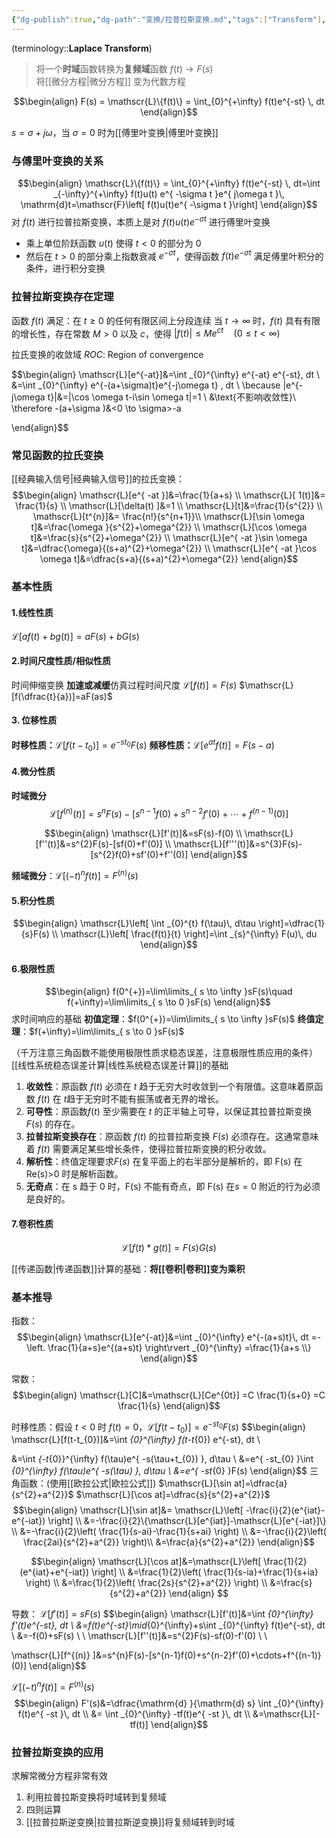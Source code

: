 ```yaml
---
{"dg-publish":true,"dg-path":"变换/拉普拉斯变换.md","tags":["Transform"],"aliases":["Laplace transform"],"permalink":"/变换/拉普拉斯变换/","dgPassFrontmatter":true,"noteIcon":"","created":"2024-05-21T15:20:28.252+08:00","updated":"2025-03-03T14:06:22.406+08:00"}
---
```


(terminology::**Laplace Transform**)
> 将一个**时域**函数转换为**复频域**函数 $f(t)\to F(s)$   
> 将[[微分方程\|微分方程]] 变为代数方程


$$\begin{align}
F(s) = \mathscr{L}\{f(t)\} = \int_{0}^{+\infty} f(t)e^{-st} \, dt
\end{align}$$

$s=\sigma+j\omega$，当 $\sigma=0$ 时为[[傅里叶变换\|傅里叶变换]]

### 与傅里叶变换的关系
$$\begin{align}
\mathscr{L}\{f(t)\} = \int_{0}^{+\infty} f(t)e^{-st} \, dt=\int _{-\infty}^{+\infty} f(t)u(t) e^{ -\sigma t }e^{ j\omega t }\, \mathrm{d}t=\mathscr{F}\left[ f(t)u(t)e^{ -\sigma t }\right]
\end{align}$$
对 $f(t)$ 进行拉普拉斯变换，本质上是对 $f(t)u(t)e^{ -\sigma t }$ 进行傅里叶变换
- 乘上单位阶跃函数 $u(t)$ 使得 $t<0$ 的部分为 0
- 然后在 $t>0$ 的部分乘上指数衰减 $e^{ -\sigma t }$，使得函数 $f(t)e^{ -\sigma t }$ 满足傅里叶积分的条件，进行积分变换

### 拉普拉斯变换存在定理
函数 $f(t)$ 满足：在 $t\geq 0$ 的任何有限区间上分段连续
当 $t \to \infty$ 时，$f(t)$ 具有有限的增长性，存在常数 $M>0$ 以及 $c$，使得 $\left\lvert  f(t) \right\rvert\leq Me^{ ct }\quad (0\leq t<\infty)$

拉氏变换的收敛域  *ROC*: Region of convergence

$$\begin{align}
\mathscr{L}[e^{-at}]&=\int _{0}^{\infty} e^{-at} e^{-st}\, dt \\
&=\int _{0}^{\infty} e^{-(a+\sigma)t}e^{-j\omega t} \, dt  \\
\because |e^{-j\omega t}|&=|\cos \omega t-i\sin \omega t|=1 \\
&\text{不影响收敛性}\\
\therefore -(a+\sigma  )&<0 \to \sigma>-a


\end{align}$$

### 常见函数的拉氏变换
[[经典输入信号\|经典输入信号]]的拉氏变换：
$$\begin{align}
\mathscr{L}[e^{ -at }]&=\frac{1}{a+s} \\
\mathscr{L}[ 1(t)]&= \frac{1}{s} \\
\mathscr{L}[\delta(t) ]&=1 \\
\mathscr{L}[t]&=\frac{1}{s^{2}} \\
 \mathscr{L}[t^{n}]&= \frac{n!}{s^{n+1}}\\
\mathscr{L}[\sin \omega t]&=\frac{\omega }{s^{2}+\omega^{2}} \\
\mathscr{L}[\cos \omega t]&=\frac{s}{s^{2}+\omega^{2}}  \\
\mathscr{L}[e^{ -at }\sin \omega t]&=\dfrac{\omega}{(s+a)^{2}+\omega^{2}} \\
\mathscr{L}[e^{ -at }\cos \omega t]&=\dfrac{s+a}{(s+a)^{2}+\omega^{2}}
\end{align}$$
### 基本性质
#### 1.线性性质 
$\mathscr{L}[af(t)+bg(t)]=aF(s)+bG(s)$
#### 2.时间尺度性质/相似性质
时间伸缩变换 **加速或减缓**仿真过程时间尺度
$\mathscr{L}[f(t)]=F(s)$
$\mathscr{L}[f(\dfrac{t}{a})]=aF(as)$
#### 3. 位移性质
**时移性质：**$\mathscr{L}[f(t-t_{0})]=e^{ -st_{0} }F(s)$
**频移性质：**$\mathscr{L}[e^{ at }f(t)]=F(s-a)$
#### 4.微分性质
**时域微分**
$$\mathscr{L}[f^{(n)} (t)]=s^{n}F (s)-[s^{n-1}f (0)+s^{n-2}f' (0)+\cdots+f^{(n-1)}(0)]$$

$$\begin{align}
\mathscr{L}[f'(t)]&=sF(s)-f(0) \\
\mathscr{L}[f''(t)]&=s^{2}F(s)-[sf(0)+f'(0)] \\
\mathscr{L}[f'''(t)]&=s^{3}F(s)-[s^{2}f(0)+sf'(0)+f''(0)]
\end{align}$$

**频域微分**：$\mathscr{L}[(-t)^{n}f(t)]=F^{(n)}(s)$
#### 5.积分性质
$$\begin{align}
\mathscr{L}\left[ \int _{0}^{t} f(\tau)\, d\tau \right]=\dfrac{1}{s}F(s) \\
\mathscr{L}\left[ \frac{f(t)}{t} \right]=\int _{s}^{\infty} F(u)\, du
\end{align}$$

#### 6.极限性质
$$\begin{align}
f(0^{+})=\lim\limits_{ s \to \infty }sF(s)\quad f(+\infty)=\lim\limits_{ s \to 0 }sF(s)
\end{align}$$
求时间响应的基础
**初值定理**：$f(0^{+})=\lim\limits_{ s \to \infty }sF(s)$
**终值定理**：$f(+\infty)=\lim\limits_{ s \to 0 }sF(s)$

（千万注意三角函数不能使用极限性质求稳态误差，注意极限性质应用的条件）
[[线性系统稳态误差计算\|线性系统稳态误差计算]]的基础
1. **收敛性**：原函数 $f(t)$ 必须在 $t$ 趋于无穷大时收敛到一个有限值。这意味着原函数 $f(t)$ 在 $t$趋于无穷时不能有振荡或者无界的增长。
2. **可导性**：原函数$f(t)$ 至少需要在 $t$ 的正半轴上可导，以保证其拉普拉斯变换 $F(s)$ 的存在。
3. **拉普拉斯变换存在**：原函数 $f(t)$ 的拉普拉斯变换 $F(s)$ 必须存在。这通常意味着 $f(t)$ 需要满足某些增长条件，使得拉普拉斯变换的积分收敛。
4. **解析性**：终值定理要求$F(s)$ 在复平面上的右半部分是解析的，即 F(s) 在 Re(s)>0 时是解析函数。
5. **无奇点**：在 s 趋于 0 时，F(s) 不能有奇点，即 F(s) 在$s=0$ 附近的行为必须是良好的。

#### 7.卷积性质
$$\mathscr{L}[f(t)*g(t)]=F(s)G(s)$$


[[传递函数\|传递函数]]计算的基础：**将[[卷积\|卷积]]变为乘积**
### 基本推导
指数：
$$\begin{align}
\mathscr{L}[e^{-at}]&=\int _{0}^{\infty} e^{-(a+s)t}\, dt =-\left. \frac{1}{a+s}e^{(a+s)t} \right\rvert _{0}^{\infty} =\frac{1}{a+s \\}
\end{align}$$

常数：
$$\begin{align}
\mathscr{L}[C]&=\mathscr{L}[Ce^{0t}] =C \frac{1}{s+0} =C \frac{1}{s}
\end{align}$$

时移性质：假设 $t<0$ 时 $f(t)=0$，$\mathscr{L}[f(t-t_{0})]=e^{ -st_{0} }F(s)$
$$\begin{align}
\mathscr{L}[f(t-t_{0})]&=\int _{0}^{\infty} f(t-t_{0}) e^{-st}\, dt \\

&=\int _{-t_{0}}^{\infty} f(\tau)e^{ -s(\tau+t_{0}) }\, d\tau \\
&=e^{ -st_{0} }\int _{0}^{\infty} f(\tau)e^{ -s(\tau) }\, d\tau \\ 
&=e^{ -st_{0} }F(s)
\end{align}$$
三角函数：(使用[[欧拉公式\|欧拉公式]])  $\mathscr{L}[\sin at]=\dfrac{a}{s^{2}+a^{2}}$   $\mathscr{L}[\cos at]=\dfrac{s}{s^{2}+a^{2}}$
$$\begin{align}
\mathscr{L}[\sin at]&= \mathscr{L}\left[ -\frac{i}{2}(e^{iat}-e^{-iat}) \right] \\
&=-\frac{i}{2}\{\mathscr{L}[e^{iat}]-\mathscr{L}[e^{-iat}]\} \\
&=-\frac{i}{2}\left( \frac{1}{s-ai}-\frac{1}{s+ai} \right) \\
&=-\frac{i}{2}\left( \frac{2ai}{s^{2}+a^{2}}  \right)\\
&=\frac{a}{s^{2}+a^{2}}
\end{align}$$

$$\begin{align}
\mathscr{L}[\cos at]&=\mathscr{L}\left[ \frac{1}{2}(e^{iat}+e^{-iat}) \right] \\
&=\frac{1}{2}\left( \frac{1}{s-ia}+\frac{1}{s+ia} \right) \\
&=\frac{1}{2}\left( \frac{2s}{s^{2}+a^{2}} \right) \\
&=\frac{s}{s^{2}+a^{2}}
\end{align}
$$

导数： $\mathscr{L}[f'(t)]=sF(s)$
$$\begin{align}
\mathscr{L}[f'(t)]&=\int _{0}^{\infty} f'(t)e^{-st}\, dt \\
&=f(t)e^{-st}\mid_{0}^{\infty}+s\int _{0}^{\infty} f(t)e^{-st}\, dt  \\
&=-f(0)+sF(s) \\ \\
\mathscr{L}[f''(t)]&=s^{2}F(s)-sf(0)-f'(0) \\ \\

\mathscr{L}[f^{(n)} ]&=s^{n}F(s)-[s^{n-1}f(0)+s^{n-2}f'(0)+\cdots+f^{(n-1)}(0)] 
\end{align}$$


$\mathscr{L}[(-t)^{n}f(t)]=F^{(n)}(s)$
$$\begin{align}
F'(s)&=\dfrac{\mathrm{d} }{\mathrm{d} s} \int _{0}^{\infty} f(t)e^{ -st }\, dt \\
  &= \int _{0}^{\infty} -tf(t)e^{ -st }\, dt \\
&=\mathscr{L}[-tf(t)]
\end{align}$$

### 拉普拉斯变换的应用
求解常微分方程非常有效
1. 利用拉普拉斯变换将时域转到复频域
2. 四则运算
3. [[拉普拉斯逆变换\|拉普拉斯逆变换]]将复频域转到时域

